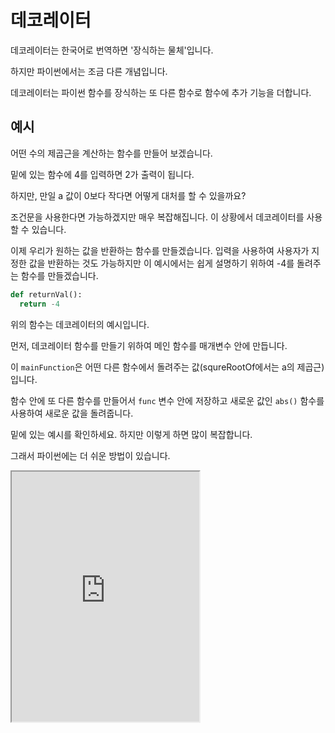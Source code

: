 # 데코레이터

데코레이터는 한국어로 번역하면 '장식하는 물체'입니다.

하지만 파이썬에서는 조금 다른 개념입니다.

데코레이터는 파이썬 함수를 장식하는 또 다른 함수로 함수에 추가 기능을 더합니다.

## 예시

어떤 수의 제곱근을 계산하는 함수를 만들어 보겠습니다.

밑에 있는 함수에 4를 입력하면 2가 출력이 됩니다.

하지만, 만일 a 값이 0보다 작다면 어떻게 대처를 할 수 있을까요?

조건문을 사용한다면 가능하겠지만 매우 복잡해집니다. 이 상황에서 데코레이터를 사용할 수 있습니다.

이제 우리가 원하는 값을 반환하는 함수를 만들겠습니다. 입력을 사용하여 사용자가 지정한 값을 반환하는 것도 가능하지만 이 예시에서는 쉽게 설명하기 위하여 -4를 돌려주는 함수를 만들겠습니다.

```py
def returnVal():
  return -4
```

위의 함수는 데코레이터의 예시입니다.

먼저, 데코레이터 함수를 만들기 위하여 메인 함수를 매개변수 안에 만듭니다.

이 `mainFunction`은 어떤 다른 함수에서 돌려주는 값(squreRootOf에서는 a의 제곱근)입니다.

함수 안에 또 다른 함수를 만들어서 `func` 변수 안에 저장하고 새로운 값인 `abs()` 함수를 사용하여 새로운 값을 돌려줍니다.

밑에 있는 예시를 확인하세요. 하지만 이렇게 하면 많이 복잡합니다.

그래서 파이썬에는 더 쉬운 방법이 있습니다.

<iframe
  loading="lazy" title="Python Playground" src="https://trinket.io/embed/python3/867aac4aa9" height="400" />

## 사용 방법

데코레이터를 사용하기 위하여 `returnVal()` 함수를 선언하기 바로 전에 다음과 같은 코드를 붙여넣습니다.

```py
@minusDecorator def returnVal():
  return -4
```

위 코드의 첫 번째 매개변수는 함수이지만 `@`를 하면 바로 다음에 나오는 코드를 실행합니다.

`returnVal()`에서 돌려주는 절댓값을 계산하기 위하여 쉽게 `returnVal()` 함수만 사용하면 됩니다.

원래는 `minusDecorator(returnVal())`을 사용하여 절댓값을 계산하지만 `@`를 사용하면 바로 `returnVal()`을 실행해도 데코레이터에 있는 함수가 실행되어 절댓값을 출력할 수 있습니다.

## 2개 이상

데코레이터를 2개 이상 사용하기 위하여 `@minusDecorator` 밑에 또 다른 데코레이터 코드를 넣고 그다음에 함수를 넣을 수 있습니다.

<iframe
  loading="lazy" title="Python Playground" src="https://trinket.io/embed/python3/659cf1cdb5" height="400" />

## @mydecorator

데코레이터를 사용하면 나만의 기능을 더 추가할 수 있습니다.

<iframe
  loading="lazy" title="Python Playground" src="https://trinket.io/embed/python3/98ddcafe80" height="400" />

다음과 같은 클래스를 만들어 보겠습니다.

```py
class Teacher:
  def __init__(self, name, subjectTeaching):
    self.name = name
    self.subjectTeaching = subjectTeaching

  def name(self):
    return self.name
```

위의 클래스에서 선생님의 이름을 알기 위하여 `name()`을 사용해야 합니다.

하지만 `@property`를 사용한다면 `name`을 사용할 수 있습니다.

그래서 이 코드를 함수 앞에 넣으면 그 함수는 이제 클래스에서 변수가 됩니다.

```py
@property def name(self):
  return self.name
```

그리고 그 값을 바꿀 수도 있습니다.

`@name.setter #name` 함수의 값을 정하는 새로운 함수를 만들겠습니다

```py
def name(self, val):
  self.name = val
```

다음과 같은 코드를 실행할 수 있습니다.

```py
myFavTeacher = Teacher("MR JAY")
print(myFavTeacher.name)

myFavTeacher.name = 'MS GOULD'
print(myFavTeacher.name)
```

또 값을 지울 수도 있습니다.

```py
@name.deleter def name(self, val):
  print('삭제하겠습니다….')
  del self.name
```

## @classmethod

클래스 값을 메서드로 바꿀 수도 있습니다.

하지만 이 코드 뒤에 나오는 함수에서 `self`는 항상 `__init__()` 밖에 있는 변수들입니다.

그래서 `__init__()` 안에 있는 변수는 다음 함수에서 존재하지 않습니다.

<iframe
  loading="lazy" title="Python Playground" src="https://trinket.io/embed/python3/25a3cc23d1" height="400" />

## @staticmethod

다음에 나오는 함수는 클래스 안에서만 함수 또는 변수를 사용할 수 있습니다.

만일 클래스 밖에서 사용했다면 에러가 생길 것입니다.

<iframe
  loading="lazy" title="Python Playground" src="https://trinket.io/embed/python3/916a1d2442" height="400" />
